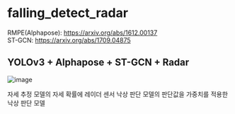 # falling_detect_radar

RMPE(Alphapose): https://arxiv.org/abs/1612.00137<br>
ST-GCN: https://arxiv.org/abs/1709.04875


## YOLOv3 + Alphapose + ST-GCN + Radar
![image](https://github.com/KYUJEONG98/falling_detect_radar/assets/87844641/91e933bb-cc25-4155-9b52-a604ca360dc4)


자세 추정 모델의 자세 확률에 레이더 센서 낙상 판단 모델의 판단값을 가중치를 적용한 낙상 판단 모델
